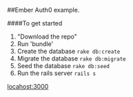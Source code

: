 ##Ember Auth0 example.

####To get started
1. "Download the repo"
2. Run 'bundle'
3. Create the database `rake db:create`
4. Migrate the database `rake db:migrate`
5. Seed the database `rake db:seed`
6. Run the rails server `rails s`

[locahost:3000](http://localhost:3000)
